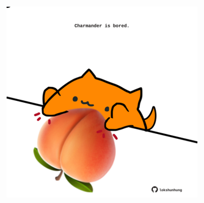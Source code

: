 <!-- built at 16/08/2023, 03:00:47 UTC -->
<p align="center">
  <img width="500" height="500" src="./ReadmeImage.svg">
</p>
